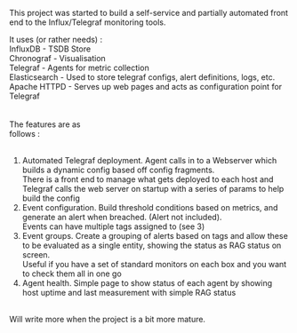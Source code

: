 This project was started to build a self-service and partially automated front end to the Influx/Telegraf monitoring tools.

It uses (or rather needs) :<BR>
  InfluxDB - TSDB Store<BR>
  Chronograf - Visualisation<BR>
  Telegraf - Agents for metric collection<BR>
  Elasticsearch - Used to store telegraf configs, alert definitions, logs, etc.<BR>
  Apache HTTPD - Serves up web pages and acts as configuration point for Telegraf<BR>
  <BR>
<BR>
The features are as<BR> follows :<BR>
<BR>
1. Automated Telegraf deployment.  Agent calls in to a Webserver which builds a dynamic config based off config fragments.  <BR>
There is a front end to manage what gets deployed to each host and Telegraf calls the web server on startup with a series of params to help build the config<BR>
2. Event configuration.  Build threshold conditions based on metrics, and generate an alert when breached. (Alert not included).  
   Events can have multiple tags assigned to (see 3)<BR>
3. Event groups. Create a grouping of alerts based on tags and allow these to be evaluated as a single entity, showing the status as RAG status on screen.  <BR>
   Useful if you have a set of standard monitors on each box and you want to check them all in one go<BR>
4. Agent health.  Simple page to show status of each agent by showing host uptime and last measurement with simple RAG status<BR>
<BR>
Will write more when the project is a bit more mature.<BR>
